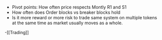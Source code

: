 - Pivot points: How often price respects Montly R1 and S1
- How often does Order blocks vs breaker blocks hold  
- Is it more reward or more risk to trade same system on multiple tokens at the same time as market usually moves as a whole. 

-[[Trading]]